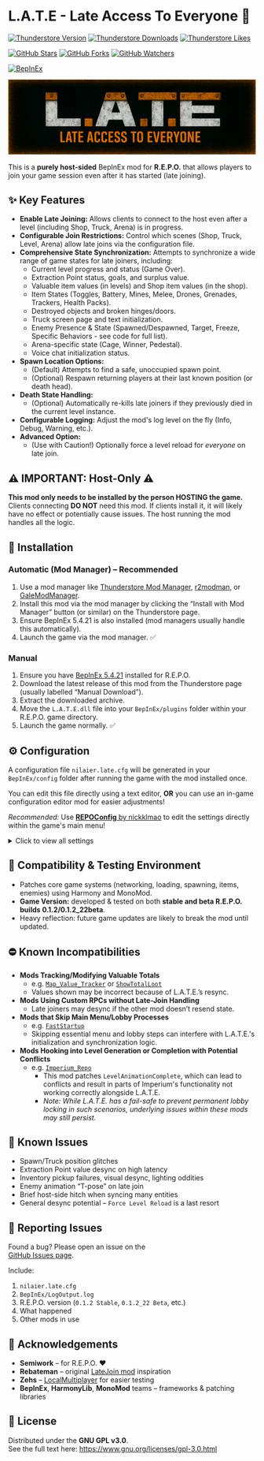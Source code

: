 # L.A.T.E - Late Access To Everyone 🚀

<!-- Thunderstore stats -->
[![Thunderstore Version](https://img.shields.io/thunderstore/v/Nilaier/L_A_T_E?style=for-the-badge&logo=thunderstore&logoColor=white)](https://thunderstore.io/c/repo/p/Nilaier/LATE/)
[![Thunderstore Downloads](https://img.shields.io/thunderstore/dt/Nilaier/L_A_T_E?style=for-the-badge&logo=thunderstore&logoColor=white)](https://thunderstore.io/c/repo/p/Nilaier/LATE/)
[![Thunderstore Likes](https://img.shields.io/thunderstore/likes/Nilaier/L_A_T_E?style=for-the-badge&logo=thunderstore&logoColor=white)](https://thunderstore.io/c/repo/p/Nilaier/LATE/)

<!-- GitHub stats -->
[![GitHub Stars](https://img.shields.io/github/stars/NilaierMusic/L.A.T.E?style=for-the-badge&logo=github)](https://github.com/NilaierMusic/L.A.T.E/stargazers)
[![GitHub Forks](https://img.shields.io/github/forks/NilaierMusic/L.A.T.E?style=for-the-badge&logo=github)](https://github.com/NilaierMusic/L.A.T.E/network/members)
[![GitHub Watchers](https://img.shields.io/github/watchers/NilaierMusic/L.A.T.E?style=for-the-badge&logo=github)](https://github.com/NilaierMusic/L.A.T.E/watchers)

<!-- Framework -->
[![BepInEx](https://img.shields.io/badge/BepInEx-5.4.21-blue.svg?style=flat-square)](https://github.com/BepInEx/BepInEx)

<p align="center">
  <img src="https://raw.githubusercontent.com/NilaierMusic/L.A.T.E/main/banner.png" alt="L.A.T.E Banner" />
</p>

This is a **purely host-sided** BepInEx mod for **R.E.P.O.** that allows players to join your game session even after it has started (late joining).


## ✨ Key Features
* **Enable Late Joining:** Allows clients to connect to the host even after a level (including Shop, Truck, Arena) is in progress.
* **Configurable Join Restrictions:** Control which scenes (Shop, Truck, Level, Arena) allow late joins via the configuration file.
* **Comprehensive State Synchronization:** Attempts to synchronize a wide range of game states for late joiners, including:
  * Current level progress and status (Game Over).
  * Extraction Point status, goals, and surplus value.
  * Valuable item values (in levels) and Shop item values (in the shop).
  * Item States (Toggles, Battery, Mines, Melee, Drones, Grenades, Trackers, Health Packs).
  * Destroyed objects and broken hinges/doors.
  * Truck screen page and text initialization.
  * Enemy Presence & State (Spawned/Despawned, Target, Freeze, Specific Behaviors - see code for full list).
  * Arena-specific state (Cage, Winner, Pedestal).
  * Voice chat initialization status.
* **Spawn Location Options:**
  * (Default) Attempts to find a safe, unoccupied spawn point.
  * (Optional) Respawn returning players at their last known position (or death head).
* **Death State Handling:**  
  * (Optional) Automatically re-kills late joiners if they previously died in the current level instance.
* **Configurable Logging:** Adjust the mod's log level on the fly (Info, Debug, Warning, etc.).
* **Advanced Option:**  
  * (Use with Caution!) Optionally force a level reload for *everyone* on late join.


## ⚠️ IMPORTANT: Host-Only ⚠️
**This mod only needs to be installed by the person HOSTING the game.**  
Clients connecting **DO NOT** need this mod. If clients install it, it will likely have no effect or potentially cause issues. The host running the mod handles all the logic.


## 💾 Installation
### Automatic (Mod Manager) – Recommended
1. Use a mod manager like [Thunderstore Mod Manager](https://www.overwolf.com/app/Thunderstore-Thunderstore_Mod_Manager), [r2modman](https://github.com/ebkr/r2modmanPlus/releases/latest), or [GaleModManager](https://github.com/Krystilize/GaleModManager/releases/latest).
2. Install this mod via the mod manager by clicking the “Install with Mod Manager” button (or similar) on the Thunderstore page.
3. Ensure BepInEx 5.4.21 is also installed (mod managers usually handle this automatically).
4. Launch the game via the mod manager. ✅

### Manual
1. Ensure you have [BepInEx 5.4.21](https://thunderstore.io/c/repo/p/BepInEx/BepInExPack/) installed for R.E.P.O.
2. Download the latest release of this mod from the Thunderstore page (usually labelled “Manual Download”).
3. Extract the downloaded archive.
4. Move the `L.A.T.E.dll` file into your `BepInEx/plugins` folder within your R.E.P.O. game directory.
5. Launch the game normally. ✅


## ⚙️ Configuration
A configuration file `nilaier.late.cfg` will be generated in your `BepInEx/config` folder after running the game with the mod installed once.

You can edit this file directly using a text editor, **OR** you can use an in-game configuration editor mod for easier adjustments!

*Recommended:* Use [**REPOConfig** by nickklmao](https://thunderstore.io/c/repo/p/nickklmao/REPOConfig/) to edit the settings directly within the game's main menu!

<details>
<summary>Click to view all settings</summary>

### [General]
* `Allow in shop`: (Default: `true`)
* `Allow in truck`: (Default: `true`)
* `Allow in level`: (Default: `true`)
* `Allow in arena`: (Default: `true`)

### [Late Join Behavior]
* `Kill If Previously Dead`: (Default: `true`)
* `Spawn At Last Position`: (Default: `true`)

### [Advanced (Use With Caution)]
* `Force Level Reload on Late Join`: (Default: `false`) **HIGHLY DISRUPTIVE!**

### [Debugging]
* `Log Level`: (Default: `Info`)
</details>


## 🤝 Compatibility & Testing Environment
* Patches core game systems (networking, loading, spawning, items, enemies) using Harmony and MonoMod.
* **Game Version:** developed & tested on both **stable and beta R.E.P.O. builds 0.1.2/0.1.2_22beta**.
* Heavy reflection: future game updates are likely to break the mod until updated.


## ⛔ Known Incompatibilities
* **Mods Tracking/Modifying Valuable Totals**
  * e.g. [`Map_Value_Tracker`](https://thunderstore.io/c/repo/p/Tansinator/Map_Value_Tracker/) or [`ShowTotalLoot`](https://thunderstore.io/c/repo/p/itsageba/ShowTotalLoot/)
  * Values shown may be incorrect because of L.A.T.E.’s resync.
* **Mods Using Custom RPCs without Late-Join Handling**
  * Late joiners may desync if the other mod doesn’t resend state.
* **Mods that Skip Main Menu/Lobby Processes**
  * e.g. [`FastStartup`](https://thunderstore.io/c/repo/p/Kesomannen/FastStartup/)
  * Skipping essential menu and lobby steps can interfere with L.A.T.E.'s initialization and synchronization logic.
* **Mods Hooking into Level Generation or Completion with Potential Conflicts**
  * e.g. [`Imperium_Repo`](https://thunderstore.io/c/repo/p/giosuel/Imperium_Repo/)
    * This mod patches `LevelAnimationComplete`, which can lead to conflicts and result in parts of Imperium's functionality not working correctly alongside L.A.T.E.
    * _Note: While L.A.T.E. has a fail-safe to prevent permanent lobby locking in such scenarios, underlying issues within these mods may still persist._


## 🤔 Known Issues
* Spawn/Truck position glitches
* Extraction Point value desync on high latency
* Inventory pickup failures, visual desync, lighting oddities
* Enemy animation “T-pose” on late join
* Brief host-side hitch when syncing many entities
* General desync potential – `Force Level Reload` is a last resort


## 🐛 Reporting Issues
Found a bug? Please open an issue on the  
[GitHub Issues page](https://github.com/NilaierMusic/L.A.T.E/issues).

Include:
1. `nilaier.late.cfg`
2. `BepInEx/LogOutput.log`
3. R.E.P.O. version (`0.1.2 Stable`, `0.1.2_22 Beta`, etc.)
4. What happened
5. Other mods in use


## 🙏 Acknowledgements
* **Semiwork** – for R.E.P.O. ❤️  
* **Rebateman** – original [LateJoin mod](https://thunderstore.io/c/repo/p/Rebateman/LateJoin/) inspiration  
* **Zehs** – [LocalMultiplayer](https://thunderstore.io/c/repo/p/Zehs/LocalMultiplayer/) for easier testing  
* **BepInEx**, **HarmonyLib**, **MonoMod** teams – frameworks & patching libraries  


## 📜 License
Distributed under the **GNU GPL v3.0**.  
See the full text here: <https://www.gnu.org/licenses/gpl-3.0.html>